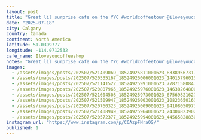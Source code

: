 ```yaml
---
layout: post
title: "Great lil surprise cafe on the YYC #worldcoffeetour @iloveyoucoffeeshop friendly folks, great coffee, and vinyl."
date: "2025-07-18"
city: Calgary
country: Canada
continent: North America
latitude: 51.0399777
longitude: -114.0712532
cafe_name: Iloveyoucoffeeshop
notes: "Great lil surprise cafe on the YYC #worldcoffeetour @iloveyoucoffeeshop friendly folks, great coffee, and vinyl."
images: 
  - /assets/images/posts/202507/521409069_18524925811001623_8338956731726746412_n_17898439845254612.jpg
  - /assets/images/posts/202507/520535167_18524926006001623_1401579601599488193_n_18095747965616525.jpg
  - /assets/images/posts/202507/521141522_18524925991001623_7787158084730764519_n_18071759048284188.jpg
  - /assets/images/posts/202507/520807965_18524925976001623_1463826480049337447_n_18080525965803152.jpg
  - /assets/images/posts/202507/521604508_18524925973001623_6756982162784978234_n_18081611101842106.jpg
  - /assets/images/posts/202507/521509947_18524926003001623_1082365016341101552_n_18073749916812130.jpg
  - /assets/images/posts/202507/520760323_18524926009001623_941080509730837195_n_18095288866717684.jpg
  - /assets/images/posts/202507/521408949_18524925964001623_2430482390253845808_n_17939354739042101.jpg
  - /assets/images/posts/202507/520572377_18524925994001623_4456582883090257675_n_18071072960318531.jpg
instagram_url: "https://www.instagram.com/p/C6AzpFNraOS/"
published: 1
---
```

